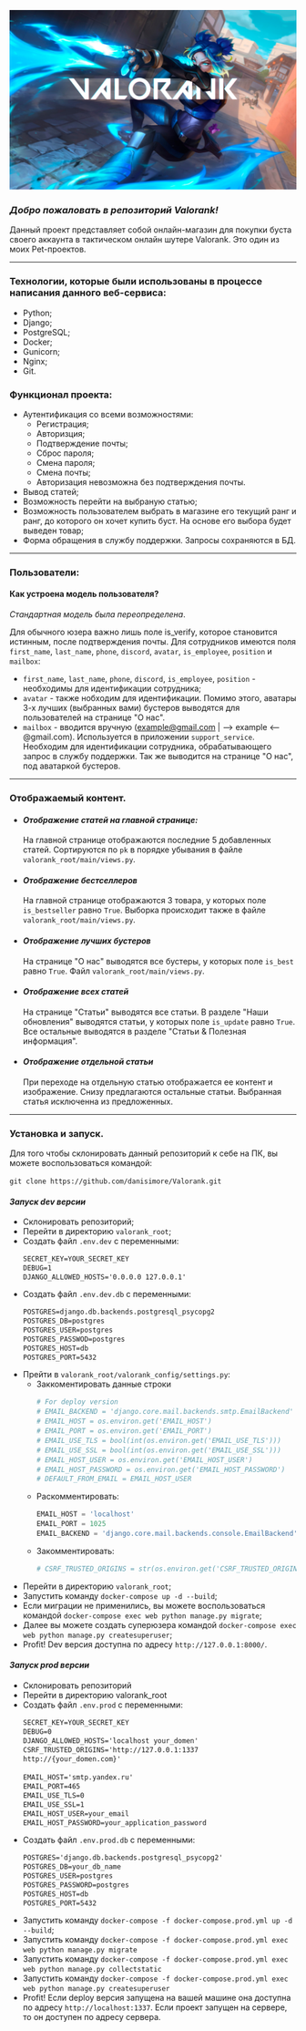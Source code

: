 ![Valorank image](https://github.com/danisimore/Valorank/raw/main/valorank_root/static/images/neon_valorank.jpg)

### *Добро пожаловать в репозиторий Valorank!*
Данный проект представляет собой онлайн-магазин для покупки буста своего аккаунта в тактическом онлайн шутере Valorank. Это один из моих Pet-проектов.
____
### Технологии, которые были использованы в процессе написания данного веб-сервиса:
- Python;
- Django;
- PostgreSQL;
- Docker;
- Gunicorn;
- Nginx;
- Git.

### Функционал проекта:
- Аутентификация со всеми возможностями:
  - Регистрация;
  - Авторизция;
  - Подтверждение почты;
  - Сброс пароля;
  - Смена пароля;
  - Смена почты;
  - Авторизация невозможна без подтверждения почты.
- Вывод статей;
- Возможность перейти на выбраную статью;
- Возможность пользователем выбрать в магазине его текущий ранг и ранг, до которого он хочет купить буст. На основе его выбора будет выведен товар;
- Форма обращения в службу поддержки. Запросы сохраняются в БД.

____
### Пользователи:
#### Как устроена модель пользователя?
*Стандартная модель была переопределена*.

Для обычного юзера важно лишь поле is_verify, которое становится истинным, после подтверждения почты. Для сотрудников имеются поля `first_name`, `last_name`, `phone`, `discord`, `avatar`, `is_employee`, `position` и `mailbox`:
- `first_name`, `last_name`, `phone`, `discord`, `is_employee`, `position` - необходимы для идентификации сотрудника;
- `avatar` - также нобходим для идентификации. Помимо этого, аватары 3-х лучших (выбранных вами) бустеров выводятся для пользователей на странице "О нас".
- `mailbox` - вводится вручную (example@gmail.com | --> example <-- @gmail.com). Используется в приложении `support_service`. Необходим для идентификации сотрудника, обрабатывающего запрос в службу поддержки. Так же выводится на странице "О нас", под аватаркой бустеров.

____
### Отображаемый контент.
- #### *Отображение статей на главной странице:*
  На главной странице отображаются последние 5 добавленных статей. Сортируются по `pk` в порядке убывания в файле `valorank_root/main/views.py`.

- #### *Отображение бестселлеров*
   На главной странице отображаются 3 товара, у которых поле `is_bestseller` равно `True`. Выборка происходит также в файле           `valorank_root/main/views.py`.

- #### *Отображение лучших бустеров*
    На странице "О нас" выводятся все бустеры, у которых поле `is_best` равно `True`. Файл `valorank_root/main/views.py`.
   
- #### *Отображение всех статей*
  На странице "Статьи" выводятся все статьи. В разделе "Наши обновления" выводятся статьи, у которых поле `is_update` равно `True`. Все остальные выводятся в разделе "Статьи & Полезная информация".
- #### *Отображение отдельной статьи*
  При переходе на отдельную статью отображается ее контент и изображение. Снизу предлагаются остальные статьи. Выбранная статья исключенна из предложенных.
    
____
### Установка и запуск.
Для того чтобы склонировать данный репозиторий к себе на ПК, вы можете воспользоваться командой:

`git clone https://github.com/danisimore/Valorank.git`

#### *Запуск dev версии*
- Склонировать репозиторий;
- Перейти в директорию `valorank_root`;
- Создать файл `.env.dev` с переменными:
  ```
  SECRET_KEY=YOUR_SECRET_KEY
  DEBUG=1
  DJANGO_ALLOWED_HOSTS='0.0.0.0 127.0.0.1'
  ```
- Создать файл `.env.dev.db` с переменными:
  ```
  POSTGRES=django.db.backends.postgresql_psycopg2
  POSTGRES_DB=postgres
  POSTGRES_USER=postgres
  POSTGRES_PASSWOD=postgres
  POSTGRES_HOST=db
  POSTGRES_PORT=5432
  ```
- Прейти в `valorank_root/valorank_config/settings.py`:
  - Заккоментировать данные строки
    ```python
    # For deploy version
    # EMAIL_BACKEND = 'django.core.mail.backends.smtp.EmailBackend'
    # EMAIL_HOST = os.environ.get('EMAIL_HOST')
    # EMAIL_PORT = os.environ.get('EMAIL_PORT')
    # EMAIL_USE_TLS = bool(int(os.environ.get('EMAIL_USE_TLS')))
    # EMAIL_USE_SSL = bool(int(os.environ.get('EMAIL_USE_SSL')))
    # EMAIL_HOST_USER = os.environ.get('EMAIL_HOST_USER')
    # EMAIL_HOST_PASSWORD = os.environ.get('EMAIL_HOST_PASSWORD')
    # DEFAULT_FROM_EMAIL = EMAIL_HOST_USER
    ```
  - Раскомментировать: 
    ```python
    EMAIL_HOST = 'localhost'
    EMAIL_PORT = 1025
    EMAIL_BACKEND = 'django.core.mail.backends.console.EmailBackend'
    ```
  - Закомментировать:
    ```python
    # CSRF_TRUSTED_ORIGINS = str(os.environ.get('CSRF_TRUSTED_ORIGINS')).split()
    ```
- Перейти в директорию `valorank_root`;
- Запустить команду `docker-compose up -d --build`;
- Если миграции не применились, вы можете воспользоваться командой `docker-compose exec web python manage.py migrate`;
- Далее вы можете создать суперюзера командой `docker-compose exec web python manage.py createsuperuser`;
- Profit! Dev версия доступна по адресу `http://127.0.0.1:8000/`.
#### *Запуск prod версии*
- Склонировать репозиторий
- Перейти в директорию valorank_root
- Создать файл `.env.prod` с переменными:
  ```
  SECRET_KEY=YOUR_SECRET_KEY
  DEBUG=0
  DJANGO_ALLOWED_HOSTS='localhost your_domen'
  CSRF_TRUSTED_ORIGINS='http://127.0.0.1:1337 http://{your_domen.com}'

  EMAIL_HOST='smtp.yandex.ru'
  EMAIL_PORT=465
  EMAIL_USE_TLS=0
  EMAIL_USE_SSL=1
  EMAIL_HOST_USER=your_email
  EMAIL_HOST_PASSWORD=your_application_password

  ```
- Создать файл `.env.prod.db` с переменными:
    ```
    POSTGRES='django.db.backends.postgresql_psycopg2'
    POSTGRES_DB=your_db_name
    POSTGRES_USER=postgres
    POSTGRES_PASSWORD=postgres
    POSTGRES_HOST=db
    POSTGRES_PORT=5432
    ```
- Запустить команду `docker-compose -f docker-compose.prod.yml up -d --build`;
- Запустить команду `docker-compose -f docker-compose.prod.yml exec web python manage.py migrate`
- Запустить команду `docker-compose -f docker-compose.prod.yml exec web python manage.py collectstatic`
- Запустить команду `docker-compose -f docker-compose.prod.yml exec web python manage.py createsuperuser`
- Profit! Если deploy версия запущена на вашей машине она доступна по адресу `http://localhost:1337`. Если проект запущен на сервере, то он доступен по адресу сервера.
